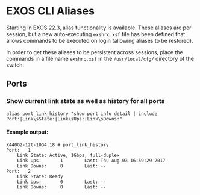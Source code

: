 # EXOS CLI Aliases

Starting in EXOS 22.3, alias functionality is available. These aliases are per session, but a new auto-executing `exshrc.xsf` file has been defined that allows commands to be executed on login (allowing aliases to be restored).

In order to get these aliases to be persistent across sessions, place the commands in a file name `exshrc.xsf` in the  `/usr/local/cfg/` directory of the switch.

## Ports

### Show current link state as well as history for all ports

```
alias port_link_history "show port info detail | include Port:|Link\sState:|Link\sUps:|Link\sDowns:"
```
#### Example output:
```
X440G2-12t-10G4.18 # port_link_history
Port:	1
	Link State:	Active, 1Gbps, full-duplex
	Link Ups:       1        Last: Thu Aug 03 16:59:29 2017
	Link Downs:     0        Last: --
Port:	2
	Link State:	Ready
	Link Ups:       0        Last: --
	Link Downs:     0        Last: --
```
